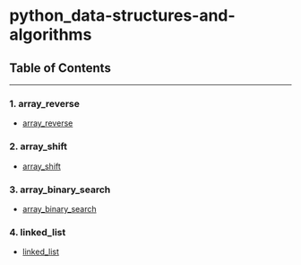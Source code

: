# python_data-structures-and-algorithms


## Table of Contents
---
### 1. array_reverse
- [array_reverse](/challenges/array_reverse)
### 2. array_shift
- [array_shift](/challenges/array_shift)
### 3. array_binary_search
- [array_binary_search](/challenges/array_binary_search)
### 4. linked_list
- [linked_list](/data_structures/linked_list)